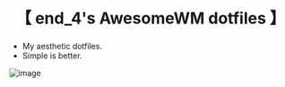 <div align="center">
    <h1>【 end_4's AwesomeWM dotfiles 】</h1>
    <h3></h3>
</div>

- My aesthetic dotfiles.
- Simple is better.

![image](https://github.com/end-4/awesomewm-dotfiles/assets/97237370/758bf4a6-d84f-4b42-b98f-14ede4e84fdf)
